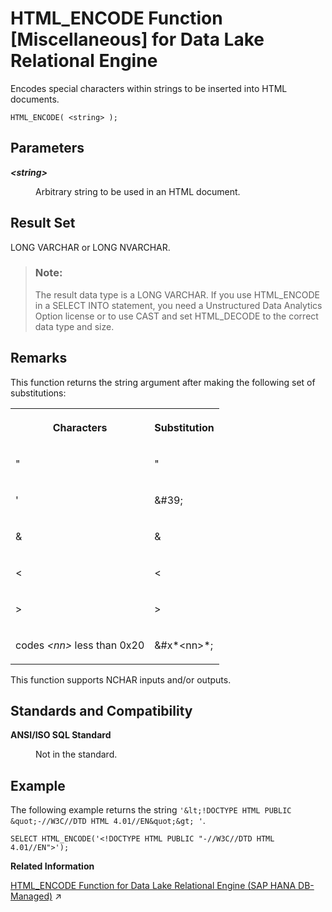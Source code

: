 <!-- loio81f8c4b16ce21014aa14a17df2f5d8b1 -->

# HTML\_ENCODE Function \[Miscellaneous\] for Data Lake Relational Engine 

Encodes special characters within strings to be inserted into HTML documents.



```
HTML_ENCODE( <string> );
```



<a name="loio81f8c4b16ce21014aa14a17df2f5d8b1__HTML_ENCODE_parm1"/>

## Parameters


<dl>
<dt><b>

*<string\>* 

</b></dt>
<dd>

Arbitrary string to be used in an HTML document.



</dd>
</dl>



<a name="loio81f8c4b16ce21014aa14a17df2f5d8b1__HTML_ENCODE_returns1"/>

## Result Set

LONG VARCHAR or LONG NVARCHAR.

> ### Note:  
> The result data type is a LONG VARCHAR. If you use HTML\_ENCODE in a SELECT INTO statement, you need a Unstructured Data Analytics Option license or to use CAST and set HTML\_DECODE to the correct data type and size.



<a name="loio81f8c4b16ce21014aa14a17df2f5d8b1__HTML_ENCODE_remarks1"/>

## Remarks

This function returns the string argument after making the following set of substitutions:


<table>
<tr>
<th valign="top">

Characters

</th>
<th valign="top">

Substitution

</th>
</tr>
<tr>
<td valign="top">

"

</td>
<td valign="top">

&quot;

</td>
</tr>
<tr>
<td valign="top">

'

</td>
<td valign="top">

&\#39;

</td>
</tr>
<tr>
<td valign="top">

&

</td>
<td valign="top">

&amp;

</td>
</tr>
<tr>
<td valign="top">

<

</td>
<td valign="top">

&lt;

</td>
</tr>
<tr>
<td valign="top">

\>

</td>
<td valign="top">

&gt;

</td>
</tr>
<tr>
<td valign="top">

codes *<nn\>* less than 0x20

</td>
<td valign="top">

&\#x*<nn\>*;

</td>
</tr>
</table>

This function supports NCHAR inputs and/or outputs.



<a name="loio81f8c4b16ce21014aa14a17df2f5d8b1__HTML_ENCODE_standards1"/>

## Standards and Compatibility


<dl>
<dt><b>

ANSI/ISO SQL Standard

</b></dt>
<dd>

Not in the standard.



</dd>
</dl>



## Example

The following example returns the string `'&lt;!DOCTYPE HTML PUBLIC &quot;-//W3C//DTD HTML 4.01//EN&quot;&gt; '`.

```
SELECT HTML_ENCODE('<!DOCTYPE HTML PUBLIC "-//W3C//DTD HTML 4.01//EN">');
```

**Related Information**  


[HTML_ENCODE Function for Data Lake Relational Engine (SAP HANA DB-Managed)](https://help.sap.com/viewer/a898e08b84f21015969fa437e89860c8/2024_1_QRC/en-US/93a8ffefb9d74ce5a0354d391cafc925.html "Encodes special characters within strings to be inserted into HTML documents.") :arrow_upper_right:

